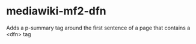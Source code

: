 mediawiki-mf2-dfn
=================

Adds a p-summary tag around the first sentence of a page that contains a &lt;dfn> tag
